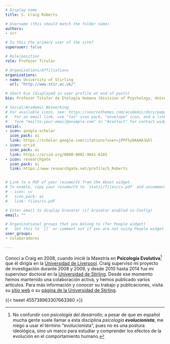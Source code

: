 ```yaml
---
# Display name
title: S. Craig Roberts

# Username (this should match the folder name)
authors:
- scr

# Is this the primary user of the site?
superuser: false

# Role/position
role: Profesor Titular

# Organizations/Affiliations
organizations:
- name: University of Stirling
  url: "http://www.stir.ac.uk/"

# Short bio (displayed in user profile at end of posts)
bio: Profesor Titular de Etología Humana (Division of Psychology, University of Stirling, Stirling, Reino Unido), y Presidente de la [International Society for Human Ethology (ISHE)](http://www.ishe.org/).

# Social/Academic Networking
# For available icons, see: https://sourcethemes.com/academic/docs/page-builder/#icons
#   For an email link, use "fas" icon pack, "envelope" icon, and a link in the
#   form "mailto:your-email@example.com" or "#contact" for contact widget.
social:
- icon: google-scholar
  icon_pack: ai
  link: https://scholar.google.com/citations?user=jPPF5y0AAAAJ&hl
- icon: orcid
  icon_pack: ai
  link: https://orcid.org/0000-0002-9641-6101
- icon: researchgate
  icon_pack: ai
  link: https://www.researchgate.net/profile/S_Roberts


# Link to a PDF of your resume/CV from the About widget.
# To enable, copy your resume/CV to `static/files/cv.pdf` and uncomment the lines below.
# - icon: cv
#   icon_pack: ai
#   link: files/cv.pdf

# Enter email to display Gravatar (if Gravatar enabled in Config)
email: ""

# Organizational groups that you belong to (for People widget)
#   Set this to `[]` or comment out if you are not using People widget.
user_groups:
- Colaboradores

---
```


Conocí a Craig en 2008, cuando inicié la Maestría en **Psicología Evolutiva**[^1] que él dirigía en la [Universidad de Liverpool](https://www.liverpool.ac.uk/). Craig supervisó mi proyecto de investigación durante 2008 y 2009, y desde 2010 hasta 2014 fue mi supervisor doctoral en la [Universidad de Stirling](http://www.stir.ac.uk/). Desde ese momemto hemos mantenido una colaboración activa, y hemos publicado varios artículos. Para más información y conocer su trabajo y publicaciones, visita su [sitio web](https://www.scraigroberts.com/) o su [página de la Universidad de Stirling](https://www.stir.ac.uk/people/255834).

[^1]: No confundir con *psicología del desarrollo*; a pesar de que en español mucha gente suele llamar a esta disciplina *psicología **evolucionista***, me niego a usar el término "evolucionista", pues no es una postura ideológica, sino un marco para estudiar y comprender los efectos de la evolución en el comportamiento humano.

{{< tweet 455738963307663360 >}}
